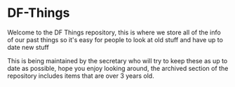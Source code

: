 # DF-Things

Welcome to the DF Things repository, this is where we store all of the info of our past things so it's easy for people to look at old stuff and have up to date new stuff

This is being maintained by the secretary who will try to keep these as up to date as possible, hope you enjoy looking around, the archived section of the repository includes items that are over 3 years old.
